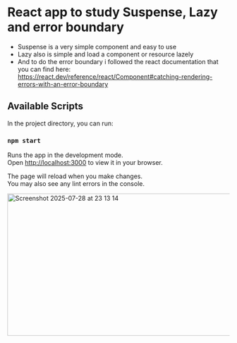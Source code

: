 # React app to study Suspense, Lazy and error boundary
- Suspense is a very simple component and easy to use
- Lazy also is simple and load a component or resource lazely
- And to do the error boundary i followed the react documentation that you can find here: https://react.dev/reference/react/Component#catching-rendering-errors-with-an-error-boundary

## Available Scripts

In the project directory, you can run:

### `npm start`

Runs the app in the development mode.\
Open [http://localhost:3000](http://localhost:3000) to view it in your browser.

The page will reload when you make changes.\
You may also see any lint errors in the console.

<img width="835" height="323" alt="Screenshot 2025-07-28 at 23 13 14" src="https://github.com/user-attachments/assets/d7a85fcf-d6d2-481d-a850-53cf96128fcb" />
